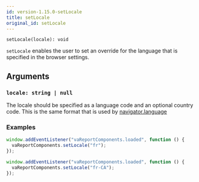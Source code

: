 ```yaml
---
id: version-1.15.0-setLocale
title: setLocale
original_id: setLocale
---
```


```
setLocale(locale): void
```

`setLocale` enables the user to set an override for the language that is specified in the browser settings.

## Arguments

### `locale: string | null`

The locale should be specified as a language code and an optional country code. This is the same format that is used by [navigator.language](https://developer.mozilla.org/en-US/docs/Web/API/Navigator/language)

### Examples

```javascript
window.addEventListener("vaReportComponents.loaded", function () {
  vaReportComponents.setLocale("fr");
});
```

```javascript
window.addEventListener("vaReportComponents.loaded", function () {
  vaReportComponents.setLocale("fr-CA");
});
```
